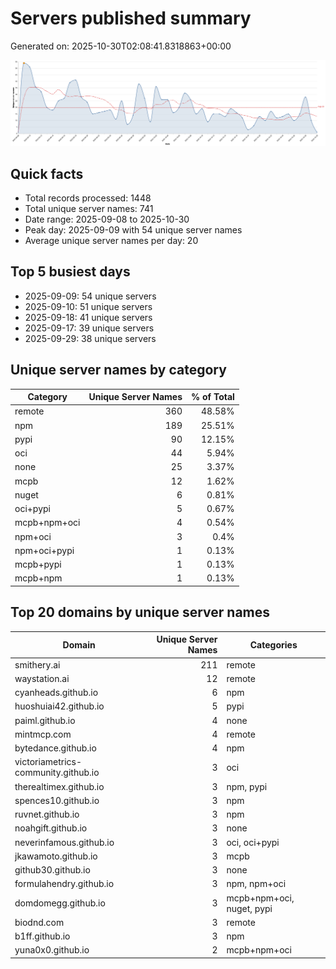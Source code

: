 # Servers published summary

Generated on: 2025-10-30T02:08:41.8318863+00:00

![Unique servers per day](servers-per-day.svg)

## Quick facts
- Total records processed: 1448
- Total unique server names: 741
- Date range: 2025-09-08 to 2025-10-30
- Peak day: 2025-09-09 with 54 unique server names
- Average unique server names per day: 20

## Top 5 busiest days
- 2025-09-09: 54 unique servers
- 2025-09-10: 51 unique servers
- 2025-09-18: 41 unique servers
- 2025-09-17: 39 unique servers
- 2025-09-29: 38 unique servers

## Unique server names by category

| Category | Unique Server Names | % of Total |
|----------|---------------------:|-----------:|
| remote | 360 | 48.58% |
| npm | 189 | 25.51% |
| pypi | 90 | 12.15% |
| oci | 44 | 5.94% |
| none | 25 | 3.37% |
| mcpb | 12 | 1.62% |
| nuget | 6 | 0.81% |
| oci+pypi | 5 | 0.67% |
| mcpb+npm+oci | 4 | 0.54% |
| npm+oci | 3 | 0.4% |
| npm+oci+pypi | 1 | 0.13% |
| mcpb+pypi | 1 | 0.13% |
| mcpb+npm | 1 | 0.13% |

## Top 20 domains by unique server names

| Domain | Unique Server Names | Categories |
|--------|---------------------:|------------|
| smithery.ai | 211 | remote |
| waystation.ai | 12 | remote |
| cyanheads.github.io | 6 | npm |
| huoshuiai42.github.io | 5 | pypi |
| paiml.github.io | 4 | none |
| mintmcp.com | 4 | remote |
| bytedance.github.io | 4 | npm |
| victoriametrics-community.github.io | 3 | oci |
| therealtimex.github.io | 3 | npm, pypi |
| spences10.github.io | 3 | npm |
| ruvnet.github.io | 3 | npm |
| noahgift.github.io | 3 | none |
| neverinfamous.github.io | 3 | oci, oci+pypi |
| jkawamoto.github.io | 3 | mcpb |
| github30.github.io | 3 | none |
| formulahendry.github.io | 3 | npm, npm+oci |
| domdomegg.github.io | 3 | mcpb+npm+oci, nuget, pypi |
| biodnd.com | 3 | remote |
| b1ff.github.io | 3 | npm |
| yuna0x0.github.io | 2 | mcpb+npm+oci |

